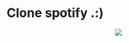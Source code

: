 # Clone spotify .:)

<p align="center">
  <img src="https://github.com/oliveiradeflavio/frontend/blob/main/projeto-spotiflavio/imagens/spotiflavio-pronto.png">
</p>
